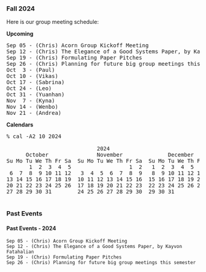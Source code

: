 ### Fall 2024

Here is our group meeting schedule:

<b>Upcoming</b>
<pre>
Sep 05 - (Chris) Acorn Group Kickoff Meeting
Sep 12 - (Chris) The Elegance of a Good Systems Paper, by Kayvon Fatahalian
Sep 19 - (Chris) Formulating Paper Pitches
Sep 26 - (Chris) Planning for future big group meetings this semester
Oct  3 - (Paul)
Oct 10 - (Vikas)
Oct 17 - (Sabrina)
Oct 24 - (Leo)
Oct 31 - (Yuanhan)
Nov  7 - (Kyna)
Nov 14 - (Wenbo)
Nov 21 - (Andrea)
</pre>

<!-- Note: to work correctly, the reminder robot needs the above schedule to be delimited by "Upcoming" and "\pre" -->

<b>Calendars</b>
<pre>
% cal -A2 10 2024

                            2024
      October               November              December
Su Mo Tu We Th Fr Sa  Su Mo Tu We Th Fr Sa  Su Mo Tu We Th Fr Sa
       1  2  3  4  5                  1  2   1  2  3  4  5  6  7
 6  7  8  9 10 11 12   3  4  5  6  7  8  9   8  9 10 11 12 13 14
13 14 15 16 17 18 19  10 11 12 13 14 15 16  15 16 17 18 19 20 21
20 21 22 23 24 25 26  17 18 19 20 21 22 23  22 23 24 25 26 27 28
27 28 29 30 31        24 25 26 27 28 29 30  29 30 31

</pre>

### Past Events

#### Past Events - 2024

```
Sep 05 - (Chris) Acorn Group Kickoff Meeting
Sep 12 - (Chris) The Elegance of a Good Systems Paper, by Kayvon Fatahalian
Sep 19 - (Chris) Formulating Paper Pitches
Sep 26 - (Chris) Planning for future big group meetings this semester
```

